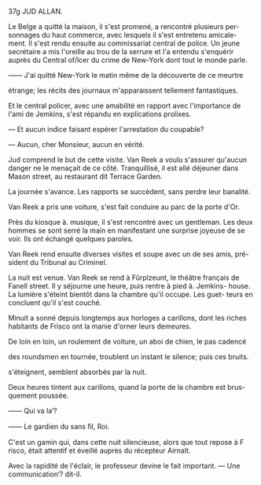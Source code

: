 37g JUD ALLAN.

Le Belge a quitté la maison, il s'est promené, a rencontré plusieurs per-
sonnages du haut commerce, avec lesquels il s'est entretenu amicale-
ment. Il s'est rendu ensuite au commissariat central de police. Un jeune
secrétaire a mis l'oreille au trou de la serrure et l'a entendu s'enquérir
auprès du Central of/îcer du crime de New-York dont tout le monde parle.

—— J'ai quitté New-York le matin même de la découverte de ce meurtre

étrange; les récits des journaux m'apparaissent tellement fantastiques.

Et le central policer, avec une amabilité en rapport avec l'importance de
l'ami de Jemkins, s'est répandu en explications prolixes.

— Et aucun indice faisant espérer l'arrestation du coupable?

— Aucun, cher Monsieur, aucun en vérité.

Jud comprend le but de cette visite. Van Reek a voulu s'assurer qu'aucun
danger ne le menaçait de ce côté. Tranquillisé, il est allé déjeuner dans
Mason street, au restaurant dit Terrace Garden.

La journée s'avance. Les rapports se succèdent, sans perdre leur banalité.

Van Reek a pris une voiture, s'est fait conduire au parc de la porte d'Or.

Près du kiosque à. musique, il s'est rencontré avec un gentleman. Les
deux hommes se sont serré la main en manifestant une surprise joyeuse
de se voir. Ils ont échangé quelques paroles.

Van Reek rend ensuite diverses visites et soupe avec un de ses amis, pré-
sident du Tribunal au Criminel.

La nuit est venue. Van Reek se rend à Fûrplzeunt, le théâtre français
de Fanell street. Il y séjourne une heure, puis rentre à pied à. Jemkins-
house. La lumière s'éteint bientôt dans la chambre qu'il occupe. Les guet-
teurs en concluent qu'il s'est couché.

Minuit a sonné depuis longtemps aux horloges a carillons, dont les riches
habitants de Frisco ont la manie d'orner leurs demeures.

De loin en loin, un roulement de voiture, un aboi de chien, le pas cadencé

des roundsmen en tournée, troublent un instant le silence; puis ces bruits.

s'éteignent, semblent absorbés par la nuit.

Deux heures tintent aux carillons, quand la porte de la chambre est brus-
quement poussée.

—— Qui va la‘?

—— Le gardien du sans ﬁl, Roi.

C'est un gamin qui, dans cette nuit silencieuse, alors que tout repose à
F risco, était attentif et éveillé auprès du récepteur Airnalt.

Avec la rapidité de l'éclair, le professeur devine le fait important.
— Une communication‘? dit-il.

